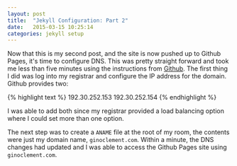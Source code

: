 ```yaml
---
layout: post
title:  "Jekyll Configuration: Part 2"
date:   2015-03-15 10:25:14
categories: jekyll setup
---
```


Now that this is my second post, and the site is now pushed up to Github Pages, it's time to configure DNS. This was pretty straight forward and took me less than five minutes using the instructions from [Github][github]. The first thing I did was log into my registrar and configure the IP address for the domain. Github provides two:

{% highlight text %}
192.30.252.153
192.30.252.154
{% endhighlight %}

I was able to add both since my registrar provided a load balancing option where I could set more than one option.

The next step was to create a `ANAME` file at the root of my room, the contents were just my domain name, `ginoclement.com`. Within a minute, the DNS changes had updated and I was able to access the Github Pages site using `ginoclement.com`.

[github]:      https://help.github.com/articles/tips-for-configuring-an-a-record-with-your-dns-provider/
